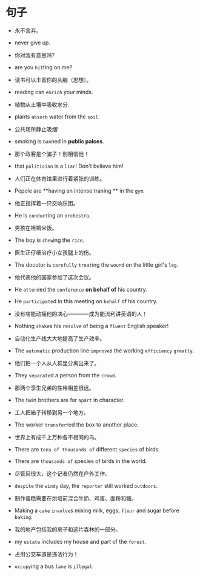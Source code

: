 # 句子

- 永不言弃。
- never give up.

- 你对我有意思吗?
- are you `hit`ting on me?

- 读书可以丰富你的头脑（思想）。
- reading can `enrich` your minds.

- 植物从土壤中吸收水分.
- plants `absorb` water from the `soil`.

- 公共场所静止吸烟!
- smoking is `ban`ned in **public palces**.

- 那个政客是个骗子！别相信他！
- that `politician` is a `liar`! Don't believe him!

- 人们正在体育馆里进行着紧张的训练。
- Pepole are **having an intense traning ** in the `gym`.

- 他正指挥着一只交响乐团。
- He is `conduct`ing an `orchestra`.

- 男孩在咀嚼米饭。
- The boy is `chew`ing the `rice`.

- 医生正仔细治疗小女孩腿上的伤。
- The docotor is `carefully` `treat`ing the `wound` on the little girl's `leg`.

- 他代表他的国家参加了这次会议。
- He `attend`ed the `conference` **on behalf of** his country.
- He `participate`d in this meeting on `behalf` of his country.

- 没有啥能动摇他的决心————成为能流利讲英语的人！
- Nothing `shake`s his `resolve` of being a `fluent` English speaker!

- 自动化生产线大大地提高了生产效率。
- The `automatic` production line `improve`s the working `efficiency` `greatly`.

- 他们把一个人从人群里分离出来了。
- They `separate`d a person from the `crowd`.

- 那两个孪生兄弟的性格相差很远。
- The twin brothers are far `apart` in character.

- 工人把箱子转移到另一个地方。
- The worker `transfer`red the box to another place.

- 世界上有成千上万种各不相同的鸟。
- There are `tens of thousands of` different `species` of birds.
- There are `thousands of` species of birds in the world.

- 尽管风很大，这个记者仍然在户外工作。
- `despite` the `windy` day, the `reporter` still worked `outdoors`.

- 制作蛋糕需要在烘培前混合牛奶、鸡蛋、面粉和糖。
- Making a `cake` `involve`s mixing milk, eggs, `flour` and sugar before `baking`.

- 我的地产包括我的房子和这片森林的一部分。
- my `estate` includes my house and part of the `forest`.

- 占用公交车道是违法行为！
- `occupy`ing a bus `lane` is `illegal`.
